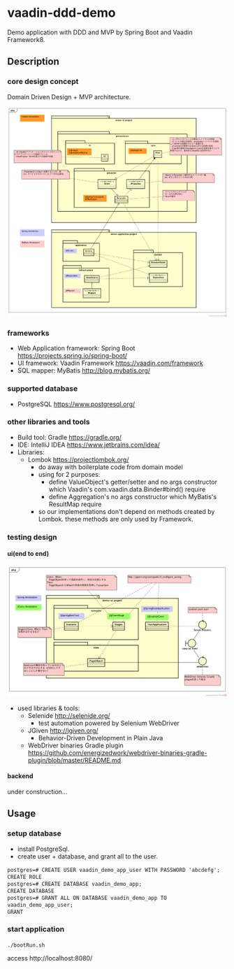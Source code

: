 # vaadin-ddd-demo

Demo application with DDD and MVP by Spring Boot and Vaadin Framework8.

## Description

### core design concept

Domain Driven Design + MVP architecture.

![DDD+MVP](./doc/DDD+MVP.png)

### frameworks

* Web Application framework: Spring Boot https://projects.spring.io/spring-boot/ 
* UI framework: Vaadin Framework https://vaadin.com/framework
* SQL mapper: MyBatis http://blog.mybatis.org/

### supported database

* PostgreSQL https://www.postgresql.org/

### other libraries and tools

* Build tool: Gradle https://gradle.org/
* IDE: IntelliJ IDEA https://www.jetbrains.com/idea/
* Libraries:
  * Lombok https://projectlombok.org/
    * do away with boilerplate code from domain model
    * using for 2 purposes:
      * define ValueObject's getter/setter and no args constructor which Vaadin's com.vaadin.data.Binder#bind() require
      * define Aggregation's no args constructor which MyBatis's ResultMap require
    * so our implementations don't depend on methods created by Lombok. these methods are only used by Framework.

### testing design

#### ui(end to end)

![UITesting](./doc/UITesting.png)

* used libraries & tools:
  * Selenide http://selenide.org/
    * test automation powered by Selenium WebDriver
  * JGiven http://jgiven.org/
    * Behavior-Driven Development in Plain Java
  * WebDriver binaries Gradle plugin https://github.com/energizedwork/webdriver-binaries-gradle-plugin/blob/master/README.md

#### backend

under construction...

## Usage

### setup database

* install PostgreSql.
* create user + database, and grant all to the user. 

```
postgres=# CREATE USER vaadin_demo_app_user WITH PASSWORD 'abcdefg';
CREATE ROLE
postgres=# CREATE DATABASE vaadin_demo_app;
CREATE DATABASE
postgres=# GRANT ALL ON DATABASE vaadin_demo_app TO vaadin_demo_app_user;
GRANT
```

### start application

`./bootRun.sh`

access http://localhost:8080/
